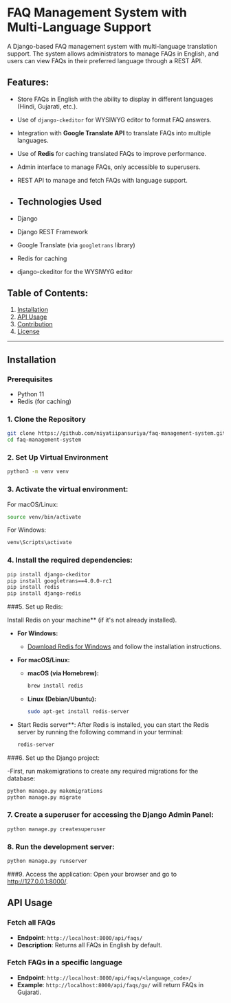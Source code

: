 # FAQ Management System with Multi-Language Support

A Django-based FAQ management system with multi-language translation support. The system allows administrators to manage FAQs in English, and users can view FAQs in their preferred language through a REST API.

## Features:
- Store FAQs in English with the ability to display in different languages (Hindi, Gujarati, etc.).
- Use of `django-ckeditor` for WYSIWYG editor to format FAQ answers.
- Integration with **Google Translate API** to translate FAQs into multiple languages.
- Use of **Redis** for caching translated FAQs to improve performance.
- Admin interface to manage FAQs, only accessible to superusers.
- REST API to manage and fetch FAQs with language support.

- ## Technologies Used
- Django
- Django REST Framework
- Google Translate (via `googletrans` library)
- Redis for caching
- django-ckeditor for the WYSIWYG editor

## Table of Contents:
1. [Installation](#installation)
2. [API Usage](#api-usage)
3. [Contribution](#contribution)
4. [License](#license)

---

## Installation

### Prerequisites
- Python 11
- Redis (for caching)

### 1. Clone the Repository

```bash
git clone https://github.com/niyatiipansuriya/faq-management-system.git
cd faq-management-system
```

### 2. Set Up Virtual Environment

```bash
python3 -m venv venv
```

### 3. Activate the virtual environment:

For macOS/Linux:
``` bash
source venv/bin/activate
```

For Windows:
```bash
venv\Scripts\activate
```

### 4. Install the required dependencies:

```bash
pip install django-ckeditor
pip install googletrans==4.0.0-rc1
pip install redis
pip install django-redis

```
###5. Set up Redis:

Install Redis on your machine** (if it's not already installed).

   - **For Windows:**
     - [Download Redis for Windows](https://github.com/microsoftarchive/redis/releases) and follow the installation instructions.

   - **For macOS/Linux:**

     - **macOS (via Homebrew):**
       ```bash
       brew install redis
       ```

     - **Linux (Debian/Ubuntu):**
       ```bash
       sudo apt-get install redis-server
       ```

 - Start Redis server**:
   After Redis is installed, you can start the Redis server by running the following command in your terminal:
   ```bash
   redis-server
   ```

###6. Set up the Django project:

  -First, run makemigrations to create any required migrations for the database:
  ```bash
  python manage.py makemigrations
  python manage.py migrate
  ```

### 7. Create a superuser for accessing the Django Admin Panel:

```bash
python manage.py createsuperuser
```

### 8. Run the development server:

```bash
python manage.py runserver
```

###9. Access the application:
Open your browser and go to http://127.0.0.1:8000/.

## API Usage

### Fetch all FAQs

*   **Endpoint**: `http://localhost:8000/api/faqs/`
*   **Description**: Returns all FAQs in English by default.

### Fetch FAQs in a specific language

*   **Endpoint**: `http://localhost:8000/api/faqs/<language_code>/`
*   **Example**: `http://localhost:8000/api/faqs/gu/` will return FAQs in Gujarati.
